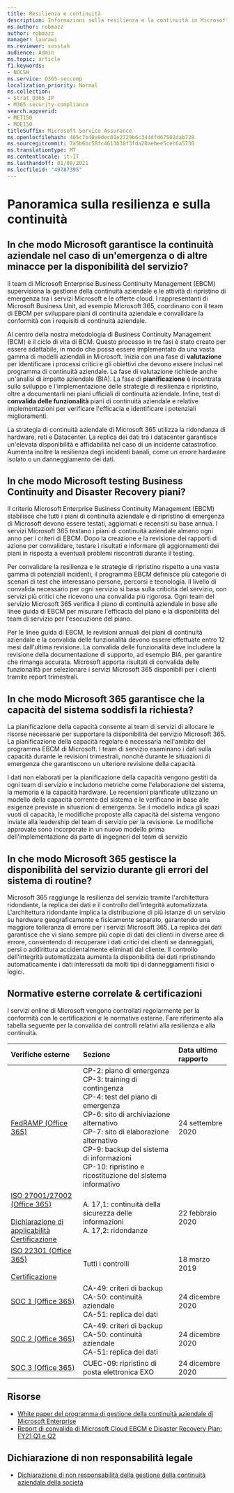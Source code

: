 ```yaml
---
title: Resilienza e continuità
description: Informazioni sulla resilienza e la continuità in Microsoft 365
ms.author: robmazz
author: robmazz
manager: laurawi
ms.reviewer: sosstah
audience: Admin
ms.topic: article
f1.keywords:
- NOCSH
ms.service: O365-seccomp
localization_priority: Normal
ms.collection:
- Strat_O365_IP
- M365-security-compliance
search.appverid:
- MET150
- MOE150
titleSuffix: Microsoft Service Assurance
ms.openlocfilehash: 405c7b40a9dec01e2729b6c344dfd67502dab728
ms.sourcegitcommit: 7a5b6bc58fc4613b38f3fda20aebee5cec6a5730
ms.translationtype: MT
ms.contentlocale: it-IT
ms.lasthandoff: 01/08/2021
ms.locfileid: "49787395"
---
```

# <a name="resiliency-and-continuity-overview"></a>Panoramica sulla resilienza e sulla continuità

## <a name="how-does-microsoft-ensure-business-continuity-in-the-case-of-a-disaster-or-other-threat-to-service-availability"></a>In che modo Microsoft garantisce la continuità aziendale nel caso di un'emergenza o di altre minacce per la disponibilità del servizio?

Il team di Microsoft Enterprise Business Continuity Management (EBCM) supervisiona la gestione della continuità aziendale e le attività di ripristino di emergenza tra i servizi Microsoft e le offerte cloud. I rappresentanti di Microsoft Business Unit, ad esempio Microsoft 365, coordinano con il team di EBCM per sviluppare piani di continuità aziendale e convalidare la conformità con i requisiti di continuità aziendale.

Al centro della nostra metodologia di Business Continuity Management (BCM) è il ciclo di vita di BCM. Questo processo in tre fasi è stato creato per essere adattabile, in modo che possa essere implementato da una vasta gamma di modelli aziendali in Microsoft. Inizia con una fase di **valutazione** per identificare i processi critici e gli obiettivi che devono essere inclusi nel programma di continuità aziendale. La fase di valutazione richiede anche un'analisi di impatto aziendale (BIA). La fase di **pianificazione** è incentrata sullo sviluppo e l'implementazione delle strategie di resilienza e ripristino, oltre a documentarli nei piani ufficiali di continuità aziendale. Infine, test di **convalida delle funzionalità** piani di continuità aziendale e relative implementazioni per verificare l'efficacia e identificare i potenziali miglioramenti.

La strategia di continuità aziendale di Microsoft 365 utilizza la ridondanza di hardware, reti e Datacenter. La replica dei dati tra i datacenter garantisce un'elevata disponibilità e affidabilità nel caso di un incidente catastrofico. Aumenta inoltre la resilienza degli incidenti banali, come un errore hardware isolato o un danneggiamento dei dati.

## <a name="how-does-microsoft-test-business-continuity-and-disaster-recovery-plans"></a>In che modo Microsoft testing Business Continuity and Disaster Recovery piani?

Il criterio Microsoft Enterprise Business Continuity Management (EBCM) stabilisce che tutti i piani di continuità aziendale e di ripristino di emergenza di Microsoft devono essere testati, aggiornati e recensiti su base annua. I servizi Microsoft 365 testano i piani di continuità aziendale almeno ogni anno per i criteri di EBCM. Dopo la creazione e la revisione dei rapporti di azione per convalidare, testare i risultati e informare gli aggiornamenti dei piani in risposta a eventuali problemi riscontrati durante il testing.

Per convalidare la resilienza e le strategie di ripristino rispetto a una vasta gamma di potenziali incidenti, il programma EBCM definisce più categorie di scenari di test che interessano persone, percorsi e tecnologia. Il livello di convalida necessario per ogni servizio si basa sulla criticità del servizio, con servizi più critici che ricevono una convalida più rigorosa. Ogni team del servizio Microsoft 365 verifica il piano di continuità aziendale in base alle linee guida di EBCM per misurare l'efficacia del piano e la disponibilità del team di servizio per l'esecuzione del piano.

Per le linee guida di EBCM, le revisioni annuali dei piani di continuità aziendale e la convalida delle funzionalità devono essere effettuate entro 12 mesi dall'ultima revisione. La convalida delle funzionalità deve includere la revisione della documentazione di supporto, ad esempio BIA, per garantire che rimanga accurata. Microsoft apporta risultati di convalida delle funzionalità per selezionare i servizi Microsoft 365 disponibili per i clienti tramite report trimestrali.

## <a name="how-does-microsoft-365-ensure-system-capacity-meets-demand"></a>In che modo Microsoft 365 garantisce che la capacità del sistema soddisfi la richiesta?

La pianificazione della capacità consente ai team di servizi di allocare le risorse necessarie per supportare la disponibilità del servizio Microsoft 365. La pianificazione della capacità regolare è necessaria nell'ambito del programma EBCM di Microsoft. I team di servizio esaminano i dati sulla capacità durante le revisioni trimestrali, nonché durante le situazioni di emergenza che garantiscono un ulteriore revisione della capacità.

I dati non elaborati per la pianificazione della capacità vengono gestiti da ogni team di servizio e includono metriche come l'elaborazione del sistema, la memoria e la capacità hardware. Le recensioni pianificate utilizzano un modello della capacità corrente del sistema e le verificano in base alle esigenze previste in situazioni di emergenza. Se il modello indica gli spazi vuoti di capacità, le modifiche proposte alla capacità del sistema vengono inviate alla leadership del team di servizio per la revisione. Le modifiche approvate sono incorporate in un nuovo modello prima dell'implementazione da parte di ingegneri del team di servizio

## <a name="how-does-microsoft-365-maintain-service-availability-during-routine-system-failures"></a>In che modo Microsoft 365 gestisce la disponibilità del servizio durante gli errori del sistema di routine?

Microsoft 365 raggiunge la resilienza del servizio tramite l'architettura ridondante, la replica dei dati e il controllo dell'integrità automatizzata. L'architettura ridondante implica la distribuzione di più istanze di un servizio su hardware geograficamente e fisicamente separato, garantendo una maggiore tolleranza di errore per i servizi Microsoft 365. La replica dei dati garantisce che vi siano sempre più copie di dati dei clienti in diverse aree di errore, consentendo di recuperare i dati critici dei clienti se danneggiati, persi o addirittura accidentalmente eliminati dal cliente. Il controllo dell'integrità automatizzata aumenta la disponibilità dei dati ripristinando automaticamente i dati interessati da molti tipi di danneggiamenti fisici o logici.

## <a name="related-external-regulations--certifications"></a>Normative esterne correlate & certificazioni

I servizi online di Microsoft vengono controllati regolarmente per la conformità con le certificazioni e le normative esterne. Fare riferimento alla tabella seguente per la convalida dei controlli relativi alla resilienza e alla continuità.

| **Verifiche esterne** | **Sezione** | **Data ultimo rapporto** |
|:--------------------|:------------|:-----------------------|
| [FedRAMP (Office 365)](https://compliance.microsoft.com/compliancemanager) | CP-2: piano di emergenza <br> CP-3: training di contingenza <br> CP-4: test del piano di emergenza <br> CP-6: sito di archiviazione alternativo <br> CP-7: sito di elaborazione alternativo <br> CP-9: backup del sistema di informazioni <br> CP-10: ripristino e ricostituzione del sistema informativo | 24 settembre 2020 |
| [ISO 27001/27002 (Office 365)](https://servicetrust.microsoft.com/ViewPage/MSComplianceGuideV3?command=Download&downloadType=Document&downloadId=d7864d4f-e053-4cc4-a964-fa526d07c3be&tab=7027ead0-3d6b-11e9-b9e1-290b1eb4cdeb&docTab=7027ead0-3d6b-11e9-b9e1-290b1eb4cdeb_ISO_Reports) <br><br> [Dichiarazione di applicabilità](https://servicetrust.microsoft.com/ViewPage/MSComplianceGuide?command=Download&downloadType=Document&downloadId=8ee1e46b-2ada-4e7b-bb7d-4c55a8cb6fcd&docTab=4ce99610-c9c0-11e7-8c2c-f908a777fa4d_ISO_Reports) <br> [Certificazione](https://servicetrust.microsoft.com/ViewPage/MSComplianceGuideV3?command=Download&downloadType=Document&downloadId=1e84a14a-2468-45ac-9412-5e53250d57ec&tab=7027ead0-3d6b-11e9-b9e1-290b1eb4cdeb&docTab=7027ead0-3d6b-11e9-b9e1-290b1eb4cdeb_ISO_Reports) | A. 17,1: continuità della sicurezza delle informazioni <br> A. 17,2: ridondanze | 22 febbraio 2020 |
| [ISO 22301 (Office 365)](https://servicetrust.microsoft.com/ViewPage/MSComplianceGuideV3?command=Download&downloadType=Document&downloadId=13951eb3-6339-4629-b80d-dd0d43812fe7&tab=7027ead0-3d6b-11e9-b9e1-290b1eb4cdeb&docTab=7027ead0-3d6b-11e9-b9e1-290b1eb4cdeb_ISO_Reports) <br><br> [Certificazione](https://servicetrust.microsoft.com/ViewPage/MSComplianceGuideV3?command=Download&downloadType=Document&downloadId=2bb29cc0-53e7-4a53-a9de-871316e1b80c&tab=7027ead0-3d6b-11e9-b9e1-290b1eb4cdeb&docTab=7027ead0-3d6b-11e9-b9e1-290b1eb4cdeb_ISO_Reports) | Tutti i controlli | 18 marzo 2019 |
| [SOC 1 (Office 365)](https://servicetrust.microsoft.com/ViewPage/MSComplianceGuideV3?command=Download&downloadType=Document&downloadId=90df3f9c-3aaf-4dbf-99d0-ca9f2991721b&tab=7027ead0-3d6b-11e9-b9e1-290b1eb4cdeb&docTab=7027ead0-3d6b-11e9-b9e1-290b1eb4cdeb_SOC_%2F_SSAE_16_Reports) | CA-49: criteri di backup <br> CA-50: continuità aziendale <br> CA-51: replica dei dati | 24 dicembre 2020 |
| [SOC 2 (Office 365)](https://servicetrust.microsoft.com/ViewPage/MSComplianceGuideV3?command=Download&downloadType=Document&downloadId=a73c1738-7892-42b7-acd3-87b6371c53f6&tab=7027ead0-3d6b-11e9-b9e1-290b1eb4cdeb&docTab=7027ead0-3d6b-11e9-b9e1-290b1eb4cdeb_SOC_%2F_SSAE_16_Reports) | CA-49: criteri di backup <br> CA-50: continuità aziendale <br> CA-51: replica dei dati | 24 dicembre 2020 |
| [SOC 3 (Office 365)](https://servicetrust.microsoft.com/ViewPage/MSComplianceGuideV3?command=Download&downloadType=Document&downloadId=274054e5-4968-48d2-bf94-9a8eda5d7a93&tab=7027ead0-3d6b-11e9-b9e1-290b1eb4cdeb&docTab=7027ead0-3d6b-11e9-b9e1-290b1eb4cdeb_SOC_%2F_SSAE_16_Reports) | CUEC-09: ripristino di posta elettronica EXO | 24 dicembre 2020 |

## <a name="resources"></a>Risorse

- [White paper del programma di gestione della continuità aziendale di Microsoft Enterprise](https://servicetrust.microsoft.com/ViewPage/TrustDocumentsV3?command=Download&downloadType=Document&downloadId=64f922a6-d624-40dd-a8ae-6f996b5186f3&tab=7f51cb60-3d6c-11e9-b2af-7bb9f5d2d913&docTab=7f) 
- [Report di convalida di Microsoft Cloud EBCM e Disaster Recovery Plan: FY21 Q1 e Q2](https://servicetrust.microsoft.com/ViewPage/TrustDocumentsV3?command=Download&downloadType=Document&downloadId=b4181ab3-b03d-4a62-b396-4bfd1c98ddb0&tab=7f51cb60-3d6c-11e9-b2af-7bb9f5d2d913&docTab=7f51cb60-3d6c-11e9-b2af-7bb9f5d2d913_FAQ_and_White_Papers)

## <a name="legal-disclaimer"></a>Dichiarazione di non responsabilità legale

- [Dichiarazione di non responsabilità della gestione della continuità aziendale della società](assurance-ebcm-legal-disclaimer.md)